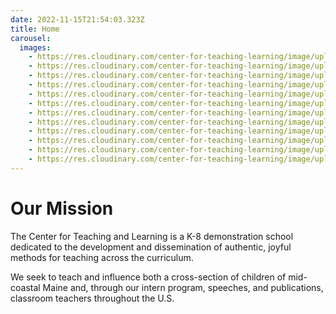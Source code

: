 ```yaml
---
date: 2022-11-15T21:54:03.323Z
title: Home
carousel:
  images:
    - https://res.cloudinary.com/center-for-teaching-learning/image/upload/v1665867860/Home%20page%20photos/school.1080.36_l9ricn.jpg
    - https://res.cloudinary.com/center-for-teaching-learning/image/upload/v1665867860/Home%20page%20photos/school.1080.33_ozbuim.jpg
    - https://res.cloudinary.com/center-for-teaching-learning/image/upload/v1665867860/Home%20page%20photos/school.1080.31_nzfsxk.jpg
    - https://res.cloudinary.com/center-for-teaching-learning/image/upload/v1665867862/Home%20page%20photos/school.1080.42_x05usr.jpg
    - https://res.cloudinary.com/center-for-teaching-learning/image/upload/v1665867859/Home%20page%20photos/art.1080.4_o4cgju.jpg
    - https://res.cloudinary.com/center-for-teaching-learning/image/upload/v1665867860/Home%20page%20photos/art.1080.6_tdg3ju.jpg
    - https://res.cloudinary.com/center-for-teaching-learning/image/upload/v1665867859/Home%20page%20photos/art.1080.8_ptwuuo.jpg
    - https://res.cloudinary.com/center-for-teaching-learning/image/upload/v1665867858/Home%20page%20photos/school.1080.24_lbxyss.jpg
    - https://res.cloudinary.com/center-for-teaching-learning/image/upload/v1665867859/Home%20page%20photos/school.1080.25_pzcqbs.jpg
    - https://res.cloudinary.com/center-for-teaching-learning/image/upload/v1665867858/Home%20page%20photos/school.1080.22_gmsyl1.jpg
    - https://res.cloudinary.com/center-for-teaching-learning/image/upload/v1665867857/Home%20page%20photos/school.1080.21_swm1fz.jpg
    - https://res.cloudinary.com/center-for-teaching-learning/image/upload/v1665867863/Home%20page%20photos/school.1080.9_jqpbzd.jpg
---
```


# Our Mission

The Center for Teaching and Learning is a K-8 demonstration school dedicated to the development and dissemination of authentic, joyful methods for teaching across the curriculum.

We seek to teach and influence both a cross-section of children of mid-coastal Maine and, through our intern program, speeches, and publications, classroom teachers throughout the U.S.
